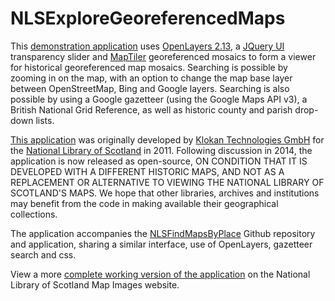 NLSExploreGeoreferencedMaps
===========================

This <a href="http://geo.nls.uk/maps/dev/explore/index.html">demonstration application</a> uses <a href="http://dev.openlayers.org/releases/OpenLayers-2.13.1/">OpenLayers 2.13</a>, a <a href="http://jqueryui.com/">JQuery UI</a> transparency slider and <a href="http://www.maptiler.org/">MapTiler</a> georeferenced mosaics to form a viewer for historical georeferenced map mosaics. Searching is possible by zooming in on the map, with an option to change the map base layer between OpenStreetMap, Bing and Google layers. Searching is also possible by using a Google gazetteer (using the Google Maps API v3), a British National Grid Reference, as well as historic county and parish drop-down lists. 


<a href="http://geo.nls.uk/maps/dev/explore/index.html">This application</a> was originally developed by <a href="http://www.klokantech.com/">Klokan Technologies GmbH</a> for the <a href="http://www.nls.uk">National Library of Scotland<a> in 2011. Following discussion in 2014, the application is now released as open-source, ON CONDITION THAT IT IS DEVELOPED WITH A DIFFERENT HISTORIC MAPS, AND NOT AS A REPLACEMENT OR ALTERNATIVE TO VIEWING THE NATIONAL LIBRARY OF SCOTLAND'S MAPS. We hope that other libraries, archives and institutions may benefit from the code in making available their geographical collections.

The application accompanies the <a href="https://github.com/NationalLibraryOfScotland/NLSFindMapsByPlace">NLSFindMapsByPlace</a> Github repository and application, sharing a similar interface, use of OpenLayers, gazetteer search and css.

View a more <a href="http://maps.nls.uk/geo/explore/">complete working version of the application</a> on the National Library of Scotland Map Images website.
